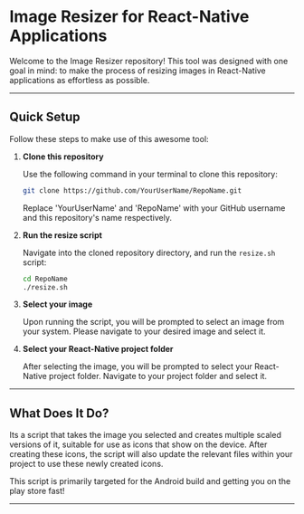 # Image Resizer for React-Native Applications

Welcome to the Image Resizer repository! This tool was designed with one goal in mind: to make the process of resizing images in React-Native applications as effortless as possible.

---

## Quick Setup

Follow these steps to make use of this awesome tool:

1. **Clone this repository**
   
   Use the following command in your terminal to clone this repository:
   ```bash
   git clone https://github.com/YourUserName/RepoName.git
   ```
   Replace 'YourUserName' and 'RepoName' with your GitHub username and this repository's name respectively.

2. **Run the resize script**
   
   Navigate into the cloned repository directory, and run the `resize.sh` script:
   ```bash
   cd RepoName
   ./resize.sh
   ```
   
3. **Select your image**

   Upon running the script, you will be prompted to select an image from your system. Please navigate to your desired image and select it.

4. **Select your React-Native project folder**

   After selecting the image, you will be prompted to select your React-Native project folder. Navigate to your project folder and select it.

---

## What Does It Do?

Its a script that takes the image you selected and creates multiple scaled versions of it, suitable for use as icons that show on the device.
After creating these icons, the script will also update the relevant files within your project to use these newly created icons.

This script is primarily targeted for the Android build and getting you on the play store fast!

---


